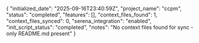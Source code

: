 {
  "initialized_date": "2025-09-16T23:40:59Z",
  "project_name": "ccpm",
  "status": "completed",
  "features": [],
  "context_files_found": 1,
  "context_files_synced": 0,
  "serena_integration": "enabled",
  "init_script_status": "completed",
  "notes": "No context files found for sync - only README.md present"
}